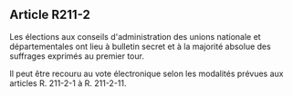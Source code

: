 ## Article R211-2

Les élections aux conseils d'administration des unions nationale et départementales ont lieu à bulletin secret
et à la majorité absolue des suffrages exprimés au premier tour.

Il peut être recouru au vote électronique selon les modalités prévues aux articles R. 211-2-1 à R. 211-2-11.


